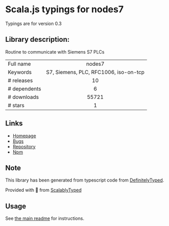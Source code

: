 
# Scala.js typings for nodes7

Typings are for version 0.3

## Library description:
Routine to communicate with Siemens S7 PLCs

|                    |                 |
| ------------------ | :-------------: |
| Full name          | nodes7 |
| Keywords           | S7, Siemens, PLC, RFC1006, iso-on-tcp |
| # releases         | 10 |
| # dependents       | 6 |
| # downloads        | 55721 |
| # stars            | 1 |

## Links
- [Homepage](https://github.com/plcpeople/nodes7#readme)
- [Bugs](https://github.com/plcpeople/nodes7/issues)
- [Repository](https://github.com/plcpeople/nodes7)
- [Npm](https://www.npmjs.com/package/nodes7)
    


## Note
This library has been generated from typescript code from [DefinitelyTyped](https://definitelytyped.org).

Provided with :purple_heart: from [ScalablyTyped](https://github.com/oyvindberg/ScalablyTyped)

## Usage
See [the main readme](../../readme.md) for instructions.


